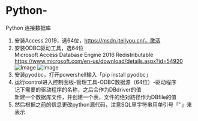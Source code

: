 # Python-
Python 连接数据库
1.	安装Access 2019，选64位，https://msdn.itellyou.cn/，激活  
2.	安装ODBC驱动工具，选64位  
Microsoft Access Database Engine 2016 Redistributable  
https://www.microsoft.com/en-us/download/details.aspx?id=54920
![Image](https://raw.githubusercontent.com/TenmaSennpai/PythonAccess/master/1.png)
![Image](https://raw.githubusercontent.com/TenmaSennpai/PythonAccess/master/2.png)
3.	安装pyodbc，打开powershell输入「pip install pyodbc」
4.	运行control进入控制面板-管理工具-ODBC数据源（64位）-驱动程序  
    记下需要的驱动程序的名称，之后会作为DBdriver的值  
    新建一个数据库文件，并创建一个表，文件的绝对路径作为DBfile的值  
5.	然后根据之前的信息更改python源代码，注意SQL里字符串用单引号「‘’」来表示

